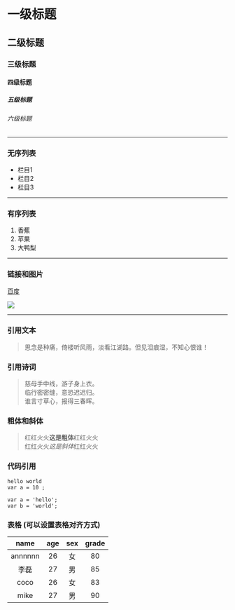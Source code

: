 # 一级标题
## 二级标题
### 三级标题
#### 四级标题
##### 五级标题
###### 六级标题
---
### 无序列表
- 栏目1
- 栏目2
- 栏目3
---
### 有序列表
1. 香蕉
2. 苹果
3. 大鸭梨
---
### 链接和图片
[百度](http://www.baidu.com)

![](https://ss1.bdstatic.com/5eN1bjq8AAUYm2zgoY3K/r/www/cache/static/protocol/https/home/img/qrcode/zbios_efde696.png)

---
### 引用文本 
> 思念是种痛，倚楼听风雨，淡看江湖路。但见泪痕湿，不知心恨谁！  

### 引用诗词
> 慈母手中线，游子身上衣。  
> 临行密密缝，意恐迟迟归。  
> 谁言寸草心，报得三春晖。

### 粗体和斜体
> 红红火火**这是粗体**红红火火   
> 红红火火*这是斜体*红红火火   

### 代码引用
`hello world`  
`var a = 10 ;`
```
var a = 'hello';
var b = 'world';
```
### 表格    (可以设置表格对齐方式)
name|age|sex|grade
:-----:|:-----:|:-------:|:------:
annnnnn|26|女|80
李磊|27|男|85
coco|26|女|83
mike|27|男|90

